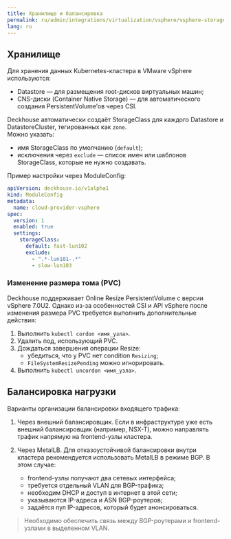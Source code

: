 ```yaml
---
title: Хранилище и балансировка
permalink: ru/admin/integrations/virtualization/vsphere/vsphere-storage.html
lang: ru
---
```


## Хранилище

Для хранения данных Kubernetes-кластера в VMware vSphere используются:

- Datastore — для размещения root-дисков виртуальных машин;
- CNS-диски (Container Native Storage) — для автоматического создания PersistentVolume’ов через CSI.

Deckhouse автоматически создаёт StorageClass для каждого Datastore и DatastoreCluster, тегированных как `zone`.  
Можно указать:

- имя StorageClass по умолчанию (`default`);
- исключения через `exclude` — список имен или шаблонов StorageClass, которые не нужно создавать.

Пример настройки через ModuleConfig:

```yaml
apiVersion: deckhouse.io/v1alpha1
kind: ModuleConfig
metadata:
  name: cloud-provider-vsphere
spec:
  version: 1
  enabled: true
  settings:
    storageClass:
      default: fast-lun102
      exclude:
        - ".*-lun101-.*"
        - slow-lun103
```

### Изменение размера тома (PVC)

Deckhouse поддерживает Online Resize PersistentVolume с версии vSphere 7.0U2. Однако из-за особенностей CSI и API vSphere после изменения размера PVC требуется выполнить дополнительные действия:

1. Выполнить `kubectl cordon <имя_узла>`.
1. Удалить под, использующий PVC.
1. Дождаться завершения операции Resize:
   - убедиться, что у PVC нет condition `Resizing`;
   - `FileSystemResizePending` можно игнорировать.
1. Выполнить `kubectl uncordon <имя_узла>`.

## Балансировка нагрузки

Варианты организации балансировки входящего трафика:

1. Через внешний балансировщик. Если в инфраструктуре уже есть внешний балансировщик (например, NSX-T), можно направлять трафик напрямую на frontend-узлы кластера.

1. Через MetalLB. Для отказоустойчивой балансировки внутри кластера рекомендуется использовать MetalLB в режиме BGP. В этом случае:

   - frontend-узлы получают два сетевых интерфейса;
   - требуется отдельный VLAN для BGP-трафика;
   - необходим DHCP и доступ в интернет в этой сети;
   - указываются IP-адреса и ASN BGP-роутеров;
   - задаётся пул IP-адресов, который будет анонсироваться.

> Необходимо обеспечить связь между BGP-роутерами и frontend-узлами в выделенном VLAN.

